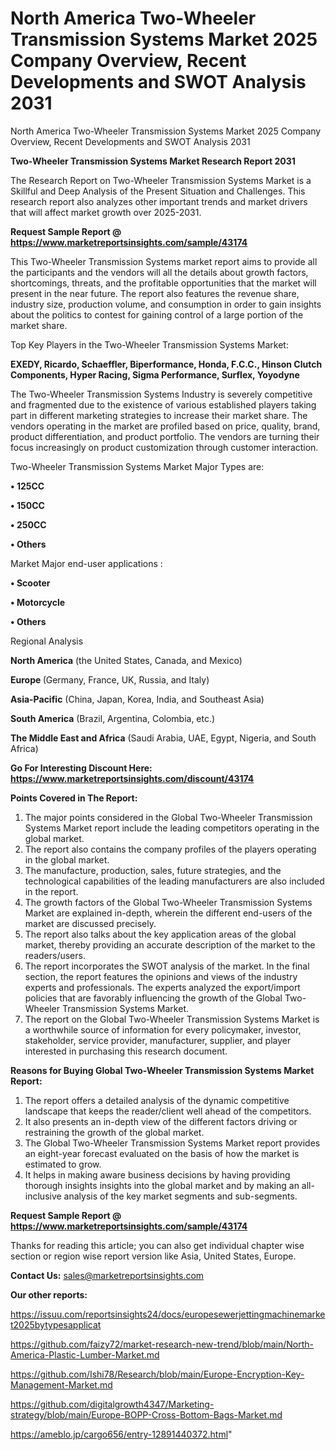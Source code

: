 # North America Two-Wheeler Transmission Systems Market 2025 Company Overview, Recent Developments and SWOT Analysis 2031
North America Two-Wheeler Transmission Systems Market 2025 Company Overview, Recent Developments and SWOT Analysis 2031

<strong>Two-Wheeler Transmission Systems Market Research Report 2031</strong>

The Research Report on Two-Wheeler Transmission Systems Market is a Skillful and Deep Analysis of the Present Situation and Challenges. This research report also analyzes other important trends and market drivers that will affect market growth over 2025-2031.

<strong>Request Sample Report @ <a href=https://www.marketreportsinsights.com/sample/43174>https://www.marketreportsinsights.com/sample/43174</a></strong>

This Two-Wheeler Transmission Systems market report aims to provide all the participants and the vendors will all the details about growth factors, shortcomings, threats, and the profitable opportunities that the market will present in the near future. The report also features the revenue share, industry size, production volume, and consumption in order to gain insights about the politics to contest for gaining control of a large portion of the market share.

Top Key Players in the Two-Wheeler Transmission Systems Market:

<strong>EXEDY, Ricardo, Schaeffler, Biperformance, Honda, F.C.C., Hinson Clutch Components, Hyper Racing, Sigma Performance, Surflex, Yoyodyne</strong>

The Two-Wheeler Transmission Systems Industry is severely competitive and fragmented due to the existence of various established players taking part in different marketing strategies to increase their market share. The vendors operating in the market are profiled based on price, quality, brand, product differentiation, and product portfolio. The vendors are turning their focus increasingly on product customization through customer interaction.

Two-Wheeler Transmission Systems Market Major Types are:

<strong>•  125CC

•  150CC

•  250CC

•  Others</strong>

Market Major end-user applications :

<strong>•  Scooter

•  Motorcycle

•  Others</strong>

Regional Analysis

</u><strong><b>North America</b></strong> (the United States, Canada, and Mexico)

<strong><b>Europe </b></strong>(Germany, France, UK, Russia, and Italy)

<strong><b>Asia-Pacific</b></strong> (China, Japan, Korea, India, and Southeast Asia)

<strong><b>South America</b></strong> (Brazil, Argentina, Colombia, etc.)

<strong><b>The Middle East and Africa</b></strong> (Saudi Arabia, UAE, Egypt, Nigeria, and South Africa)

<strong>Go For Interesting Discount Here: <a href=https://www.marketreportsinsights.com/discount/43174>https://www.marketreportsinsights.com/discount/43174</a></strong>

<strong>Points Covered in The Report:</strong>
<ol>
  <li>The major points considered in the Global Two-Wheeler Transmission Systems Market report include the leading competitors operating in the global market.</li>
  <li>The report also contains the company profiles of the players operating in the global market.</li>
  <li>The manufacture, production, sales, future strategies, and the technological capabilities of the leading manufacturers are also included in the report.</li>
  <li>The growth factors of the Global Two-Wheeler Transmission Systems Market are explained in-depth, wherein the different end-users of the market are discussed precisely.</li>
  <li>The report also talks about the key application areas of the global market, thereby providing an accurate description of the market to the readers/users.</li>
  <li>The report incorporates the SWOT analysis of the market. In the final section, the report features the opinions and views of the industry experts and professionals. The experts analyzed the export/import policies that are favorably influencing the growth of the Global Two-Wheeler Transmission Systems Market.</li>
  <li>The report on the Global Two-Wheeler Transmission Systems Market is a worthwhile source of information for every policymaker, investor, stakeholder, service provider, manufacturer, supplier, and player interested in purchasing this research document.</li>
</ol>
<strong>Reasons for Buying Global Two-Wheeler Transmission Systems Market Report:</strong>

<ol>
  <li>The report offers a detailed analysis of the dynamic competitive landscape that keeps the reader/client well ahead of the competitors.</li>
  <li>It also presents an in-depth view of the different factors driving or restraining the growth of the global market.</li>
  <li>The Global Two-Wheeler Transmission Systems Market report provides an eight-year forecast evaluated on the basis of how the market is estimated to grow.</li>
  <li>It helps in making aware business decisions by having providing thorough insights insights into the global market and by making an all-inclusive analysis of the key market segments and sub-segments.</li>
</ol>
<strong>Request Sample Report @ <a href=https://www.marketreportsinsights.com/sample/43174>https://www.marketreportsinsights.com/sample/43174</a></strong>


Thanks for reading this article; you can also get individual chapter wise section or region wise report version like Asia, United States, Europe.

<strong>Contact Us:</strong>
sales@marketreportsinsights.com

<strong>Our other reports:</strong>

<a href=https://issuu.com/reportsinsights24/docs/europesewerjettingmachinemarket2025bytypesapplicat>https://issuu.com/reportsinsights24/docs/europesewerjettingmachinemarket2025bytypesapplicat</a>

<a href=https://github.com/faizy72/market-research-new-trend/blob/main/North-America-Plastic-Lumber-Market.md>https://github.com/faizy72/market-research-new-trend/blob/main/North-America-Plastic-Lumber-Market.md</a>

<a href=https://github.com/Ishi78/Research/blob/main/Europe-Encryption-Key-Management-Market.md>https://github.com/Ishi78/Research/blob/main/Europe-Encryption-Key-Management-Market.md</a>

<a href=https://github.com/digitalgrowth4347/Marketing-strategy/blob/main/Europe-BOPP-Cross-Bottom-Bags-Market.md>https://github.com/digitalgrowth4347/Marketing-strategy/blob/main/Europe-BOPP-Cross-Bottom-Bags-Market.md</a>

<a href=https://ameblo.jp/cargo656/entry-12891440372.html>https://ameblo.jp/cargo656/entry-12891440372.html</a>"
